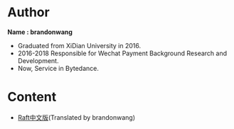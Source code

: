 # Author
**Name : brandonwang**

- Graduated from XiDian University in 2016. 
- 2016-2018 Responsible for Wechat Payment Background Research and Development. 
- Now, Service in Bytedance.

# Content
- [Raft中文版](https://github.com/brandonwang001/raft_translation)(Translated by brandonwang)
